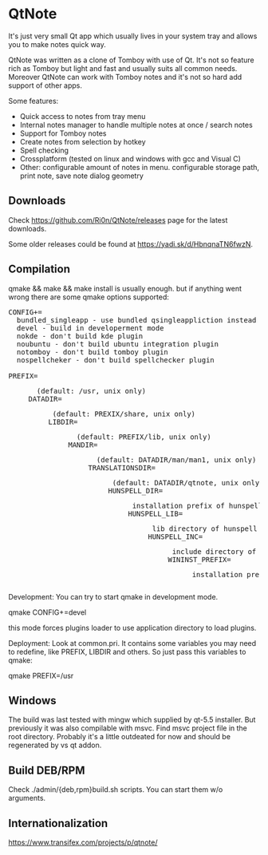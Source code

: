 QtNote
======
It's just very small Qt app which usually lives in your system tray and allows you to make notes quick way.

QtNote was written as a clone of Tomboy with use of Qt.
It's not so feature rich as Tomboy but light and fast and usually suits all common needs.
Moreover QtNote can work with Tomboy notes and it's not so hard add support of other apps.

Some features:
* Quick access to notes from tray menu
* Internal notes manager to handle multiple notes at once / search notes
* Support for Tomboy notes
* Create notes from selection by hotkey
* Spell checking
* Crossplatform (tested on linux and windows with gcc and Visual C)
* Other: configurable amount of notes in menu. configurable storage path, print note, save note dialog geometry


## Downloads

Check https://github.com/Ri0n/QtNote/releases page for the latest downloads.

Some older releases could be found at https://yadi.sk/d/HbnqnaTN6fwzN.

## Compilation
qmake && make && make install is usually enough.
but if anything went wrong there are some qmake options supported:
<pre>
CONFIG+=
  bundled_singleapp - use bundled qsingleappliction instead of system one
  devel - build in developerment mode
  nokde - don't build kde plugin
  noubuntu - don't build ubuntu integration plugin
  notomboy - don't build tomboy plugin
  nospellcheker - don't build spellchecker plugin

PREFIX=<dir>  (default: /usr, unix only)
DATADIR=<dir> (default: PREXIX/share, unix only)
LIBDIR=<dir>  (default: PREFIX/lib, unix only)
MANDIR=<dir>  (default: DATADIR/man/man1, unix only)
TRANSLATIONSDIR=<dir> (default: DATADIR/qtnote, unix only)
HUNSPELL_DIR=<dir> installation prefix of hunspell (useful on windows)
HUNSPELL_LIB=<dir> lib directory of hunspell in case HUNSPELL_DIR does not suite (useful on windows)
HUNSPELL_INC=<dir> include directory of hunspell in case HUNSPELL_DIR does not suite (useful on windows)
WININST_PREFIX=<dir> installation prefix on windows (ready to pack as portable or for installer)
</pre>

Development:
You can try to start qmake in development mode.

  qmake CONFIG+=devel

this mode forces plugins loader to use application directory to load plugins.

Deployment:
Look at common.pri. It contains some variables you may need to redefine, like PREFIX, LIBDIR and others.
So just pass this variables to qmake:

  qmake PREFIX=/usr


## Windows

The build was last tested with mingw which supplied by qt-5.5 installer.
But previously it was also compilable with msvc.
Find msvc project file in the root directory. Probably it's a little outdeated for now
and should be regenerated by vs qt addon.

## Build DEB/RPM

Check ./admin/{deb,rpm}build.sh scripts. You can start them w/o arguments.

## Internationalization

https://www.transifex.com/projects/p/qtnote/
